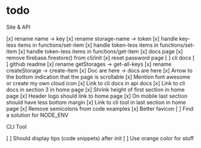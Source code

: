 # todo

Site & API

[x] rename name -> key
[x] rename storage-name -> token
[x] handle key-less items in functions/set-item
[x] handle token-less items in functions/set-item
[x] handle token-less items in functions/get-item
[x] docs page
[x] remove firebase.firestore() from cli/init
[x] reset password page
[ ] cli docs
[ ] github readme
[x] rename getStorages -> get-all-keys
[x] rename createStorage -> create-item
[x] Doc are here -> docs are here
[x] Arrow to the bottom indication that the page is scrollable
[x] Mention font awesome or create my own cloud icon
[x] Link to cli docs in api docs
[x] Link to cli docs in section 3 in home page
[x] Shrink height of first section in home page
[x] Header logo should link to home page
[x] On mobile last section should have less bottom margin
[x] Link to cli tool in last section in home page
[x] Remove semicolons from code examples
[x] Better favicon
[ ] Find a solution for NODE_ENV

CLI Tool

[ ] Should display tips (code snippets) after init
[ ] Use orange color for stuff
